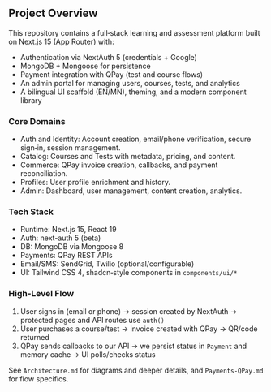 ## Project Overview

This repository contains a full‑stack learning and assessment platform built on Next.js 15 (App Router) with:

- Authentication via NextAuth 5 (credentials + Google)
- MongoDB + Mongoose for persistence
- Payment integration with QPay (test and course flows)
- An admin portal for managing users, courses, tests, and analytics
- A bilingual UI scaffold (EN/MN), theming, and a modern component library

### Core Domains

- Auth and Identity: Account creation, email/phone verification, secure sign‑in, session management.
- Catalog: Courses and Tests with metadata, pricing, and content.
- Commerce: QPay invoice creation, callbacks, and payment reconciliation.
- Profiles: User profile enrichment and history.
- Admin: Dashboard, user management, content creation, analytics.

### Tech Stack

- Runtime: Next.js 15, React 19
- Auth: next-auth 5 (beta)
- DB: MongoDB via Mongoose 8
- Payments: QPay REST APIs
- Email/SMS: SendGrid, Twilio (optional/configurable)
- UI: Tailwind CSS 4, shadcn‑style components in `components/ui/*`

### High-Level Flow

1) User signs in (email or phone) → session created by NextAuth → protected pages and API routes use `auth()`
2) User purchases a course/test → invoice created with QPay → QR/code returned
3) QPay sends callbacks to our API → we persist status in `Payment` and memory cache → UI polls/checks status

See `Architecture.md` for diagrams and deeper details, and `Payments-QPay.md` for flow specifics.


